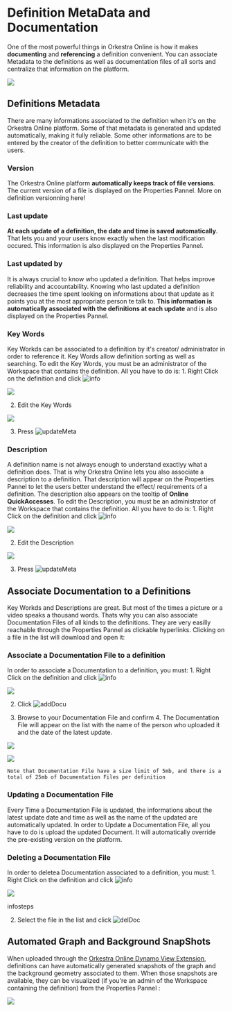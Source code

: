 # Definition MetaData and Documentation

One of the most powerful things in Orkestra Online is how it makes **documenting** and **referencing** a definition convenient. You can associate Metadata to the definitions as well as documentation files of all sorts and centralize that information on the platform.

![](https://datashapes.files.wordpress.com/2020/05/meta-and-doc.gif)

## Definitions Metadata

There are many informations associated to the definition when it's on the Orkestra Online platform. Some of that metadata is generated and updated automatically, making it fully reliable. Some other informations are to be entered by the creator of the definition to better communicate with the users.

### Version <a id="version"></a>

The Orkestra Online platform **automatically keeps track of file versions**. The current version of a file is displayed on the Properties Pannel. More on definition versionning here!

### Last update <a id="last-update"></a>

**At each update of a definition, the date and time is saved automatically**. That lets you and your users know exactly when the last modification occured. This information is also displayed on the Properties Pannel.

### Last updated by <a id="last-updated-by"></a>

It is always crucial to know who updated a definition. That helps improve reliability and accountability. Knowing who last updated a definition decreases the time spent looking on informations about that update as it points you at the most appropriate person te talk to. **This information is automatically associated with the definitions at each update** and is also displayed on the Properties Pannel.

### Key Words <a id="key-words"></a>

Key Workds can be associated to a definition by it's creator/ administrator in order to reference it. Key Words allow definition sorting as well as searching. To edit the Key Words, you must be an administrator of the Workspace that contains the definition. All you have to do is: 1. Right Click on the definition and click ![info](https://datashapes.files.wordpress.com/2020/05/fileinfo.png?)

![](https://datashapes.files.wordpress.com/2020/05/fileinfosteps.png)

 2. Edit the Key Words

![](https://datashapes.files.wordpress.com/2020/05/editkeywords.png)

 3. Press ![updateMeta](https://datashapes.files.wordpress.com/2020/05/updatemeta.png?)​

### Description <a id="description"></a>

A definition name is not always enough to understand exactlyy what a definition does. That is why Orkestra Online lets you also associate a description to a definition. That description will appear on the Properties Pannel to let the users better understand the effect/ requirements of a definition. The description also appears on the tooltip of **Online QuickAccesses**. To edit the Description, you must be an administrator of the Workspace that contains the definition. All you have to do is: 1. Right Click on the definition and click ![info](https://datashapes.files.wordpress.com/2020/05/fileinfo.png?)

![](https://datashapes.files.wordpress.com/2020/05/fileinfosteps.png)

 2. Edit the Description

![](https://datashapes.files.wordpress.com/2020/05/editdesc.png)

 3. Press ![updateMeta](https://datashapes.files.wordpress.com/2020/05/updatemeta.png?)​

## Associate Documentation to a Definitions <a id="associate-documentation-to-a-definitions"></a>

Key Workds and Descriptions are great. But most of the times a picture or a video speaks a thousand words. Thats why you can also associate Documentation Files of all kinds to the definitions. They are very easilly reachable through the Properties Pannel as clickable hyperlinks. Clicking on a file in the list will download and open it:

### Associate a Documentation File to a definition <a id="associate-a-documentation-file-to-a-definition"></a>

In order to associate a Documentation to a definition, you must: 1. Right Click on the definition and click ![info](https://datashapes.files.wordpress.com/2020/05/fileinfo.png?)

![](https://datashapes.files.wordpress.com/2020/05/fileinfosteps.png)

 2. Click ![addDocu](https://datashapes.files.wordpress.com/2020/05/adddoc.png?)

 3. Browse to your Documentation File and confirm 4. The Documentation File will appear on the list with the name of the person who uploaded it and the date of the latest update.

![](https://datashapes.files.wordpress.com/2020/05/browsedoc.png)

![](https://datashapes.files.wordpress.com/2020/05/uploadeddoc.png)

```text
Note that Documentation File have a size limit of 5mb, and there is a total of 25mb of Documentation Files per definition
```

### Updating a Documentation File <a id="updating-a-documentation-file"></a>

Every Time a Documentation File is updated, the informations about the latest update date and time as well as the name of the updated are automatically updated. In order to Update a Documentation File, all you have to do is upload the updated Document. It will automatically override the pre-existing version on the platform.

### Deleting a Documentation File <a id="deleting-a-documentation-file"></a>

In order to deletea Documentation associated to a definition, you must: 1. Right Click on the definition and click ![info](https://datashapes.files.wordpress.com/2020/05/fileinfo.png?)

![](https://datashapes.files.wordpress.com/2020/05/fileinfosteps.png)

infosteps

 2. Select the file in the list and click ![delDoc](https://datashapes.files.wordpress.com/2020/05/deldoc.png?)​

## Automated Graph and Background SnapShots <a id="automated-graph-and-background-snapshots"></a>

When uploaded through the [Orkestra Online Dynamo View Extension](https://github.com/MostafaElAyoubi/Orkestra_Online/wiki/Orkestra-Dynamo-View-Extension-:-Uploading-Definitions), definitions can have automatically generated snapshots of the graph and the background geometry associated to them. When those snapshots are available, they can be visualized \(if you're an admin of the Workspace containing the definition\) from the Properties Pannel :

![](https://datashapes.files.wordpress.com/2020/05/snaps.gif)

